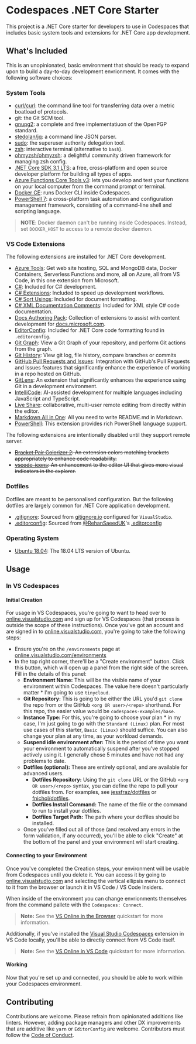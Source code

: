# Codespaces .NET Core Starter #

This project is a .NET Core starter for developers to use in Codespaces that includes basic system tools and extensions for .NET Core app development.


## What's Included ##

This is an unopinionated, basic environment that should be ready to expand upon to build a day-to-day development envrionment. It comes with the following software choices:


### System Tools ###

* [curl/curl](https://github.com/curl/curl): the command line tool for transferring data over a metric boatload of protocols.
* git: the Git SCM tool.
* [gnupg2](https://gnupg.org/): a complete and free implementatiuon of the OpenPGP standard.
* [stedolan/jq](https://github.com/stedolan/jq): a command line JSON parser.
* [sudo](https://www.sudo.ws/): the superuser authority delegation tool.
* [zsh](https://www.zsh.org/): interactive terminal (alternative to `bash`).
* [ohmyzsh/ohmyzsh](https://github.com/ohmyzsh/ohmyzsh): a delightful community driven framework for managing zsh config.
* [.NET Core SDK 3.1 LTS](https://dotnet.microsoft.com/download/dotnet-core/3.1?WT.mc_id=dotnet-0000-juyoo): a free, cross-platform and open source developer platform for building all types of apps.
* [Azure Functions Core Tools v3](https://docs.microsoft.com/azure/azure-functions/functions-run-local?tabs=linux,csharp,bash&WT.mc_id=dotnet-0000-juyoo): lets you develop and test your functions on your local computer from the command prompt or terminal.
* [Docker CE](https://docs.docker.com/engine/install/ubuntu/): runs Docker CLI inside Codespaces.
* [PowerShell 7](https://docs.microsoft.com/powershell/scripting/how-to-use-docs?view=powershell-7&WT.mc_id=dotnet-0000-juyoo): a cross-platform task automation and configuration management framework, consisting of a command-line shell and scripting language.

> **NOTE**: Docker daemon can't be running inside Codespaces. Instead, set `DOCKER_HOST` to access to a remote docker daemon.


### VS Code Extensions ###

The following extensions are installed for .NET Core development.

* [Azure Tools](https://marketplace.visualstudio.com/items?itemName=ms-vscode.vscode-node-azure-pack&WT.mc_id=dotnet-0000-juyoo): Get web site hosting, SQL and MongoDB data, Docker Containers, Serverless Functions and more, all on Azure, all from VS Code, in this one extension from Microsoft.
* [C#](https://marketplace.visualstudio.com/items?itemName=ms-dotnettools.csharp&WT.mc_id=dotnet-0000-juyoo): Included for C# development.
* [C# Extensions](https://marketplace.visualstudio.com/items?itemName=kreativ-software.csharpextensions&WT.mc_id=dotnet-0000-juyoo): Included to speed up development workflows.
* [C# Sort Usings](https://marketplace.visualstudio.com/items?itemName=jongrant.csharpsortusings&WT.mc_id=dotnet-0000-juyoo): Included for document formatting.
* [C# XML Documentation Comments](https://marketplace.visualstudio.com/items?itemName=k--kato.docomment&WT.mc_id=dotnet-0000-juyoo): Included for XML style C# code documentation.
* [Docs Authoring Pack](https://marketplace.visualstudio.com/items?itemName=docsmsft.docs-authoring-pack&WT.mc_id=dotnet-0000-juyoo): Collection of extensions to assist with content development for [docs.microsoft.com](https://docs.microsoft.com/?WT.mc_id=dotnet-0000-juyoo).
* [EditorConfig](https://marketplace.visualstudio.com/items?itemName=EditorConfig.EditorConfig&WT.mc_id=dotnet-0000-juyoo): Included for .NET Core code formatting found in `.editorconfig`.
* [Git Graph](https://marketplace.visualstudio.com/items?itemName=mhutchie.git-graph&WT.mc_id=dotnet-0000-juyoo): View a Git Graph of your repository, and perform Git actions from the graph.
* [Git History](https://marketplace.visualstudio.com/items?itemName=donjayamanne.githistory&WT.mc_id=dotnet-0000-juyoo): View git log, file history, compare branches or commits
* [GitHub Pull Requests and Issues](https://marketplace.visualstudio.com/items?itemName=github.vscode-pull-request-github&WT.mc_id=dotnet-0000-juyoo): Integration with GitHub's Pull Requests and Issues features that significantly enhance the experience of working in a repo hosted on GitHub.
* [GitLens](https://marketplace.visualstudio.com/items?itemName=eamodio.gitlens&WT.mc_id=dotnet-0000-juyoo): An extension that significantly enhances the experience using Git in a development environment.
* [IntelliCode](https://marketplace.visualstudio.com/items?itemName=visualstudioexptteam.vscodeintellicode&WT.mc_id=dotnet-0000-juyoo): AI-assisted development for multiple languages including JavaScript and TypeScript.
* [Live Share](https://marketplace.visualstudio.com/items?itemName=ms-vsliveshare.vsliveshare&WT.mc_id=dotnet-0000-juyoo): collaborative, multi-user remote editing from directly within the editor.
* [Markdown All in One](https://marketplace.visualstudio.com/items?itemName=yzhang.markdown-all-in-one&WT.mc_id=dotnet-0000-juyoo): All you need to write README.md in Markdown.
* [PowerShell](https://marketplace.visualstudio.com/items?itemName=ms-vscode.PowerShell&WT.mc_id=dotnet-0000-juyoo): This extension provides rich PowerShell language support.

The following extensions are intentionally disabled until they support remote server.

* ~~[Bracket Pair Colorizer 2](https://marketplace.visualstudio.com/items?itemName=CoenraadS.bracket-pair-colorizer-2&WT.mc_id=dotnet-0000-juyoo): An extension colors matching brackets appropriately to enhance code readability.~~
* ~~[vscode-icons](https://marketplace.visualstudio.com/items?itemName=vscode-icons-team.vscode-icons&WT.mc_id=dotnet-0000-juyoo): An enhancement to the editor UI that gives more visual indicators in the explorer.~~


### Dotfiles ###

Dotfiles are meant to be personalised configuration. But the following dotfiles are largely common for .NET Core application development.

* [.gitignore](https://gitignore.io): Sourced from [gitignore.io](https://gitignore.io) configured for `VisualStudio`.
* [.editorconfig](https://editorconfig.org/): Sourced from [@RehanSaeedUK](https://twitter.com/RehanSaeedUK)'s [.editorconfig](https://github.com/RehanSaeed/EditorConfig/blob/master/.editorconfig)


### Operating System ###

* [Ubuntu 18.04](https://releases.ubuntu.com/18.04.4/): The 18.04 LTS version of Ubuntu.


## Usage ##

### In VS Codespaces ###

#### Initial Creation ####

For usage in VS Codespaces, you're going to want to head over to [online.visualstudio.com](https://online.visualstudio.com/?WT.mc_id=dotnet-0000-juyoo) and sign up for VS Codespaces (that process is outside the scope of these instructions). Once you've got an account and are signed in to [online.visualstudio.com](https://online.visualstudio.com/?WT.mc_id=dotnet-0000-juyoo), you're going to take the following steps:

* Ensure you're on the `/environments` page at [online.visualstudio.com/environments](https://online.visualstudio.com/environments)
* In the top right corner, there'll be a "Create environment" button. Click this button, which will open up a panel from the right side of the screen. Fill in the details of this panel:
  * **Environment Name:** This will be the visible name of your environment within Codespaces. The value here doesn't particularly matter * I'm going to use `tinycloud`.
  * **Git Repository:** This is going to be either the URL you'd `git clone` the repo from or the GitHub `<org OR user>/<repo>` shorthand. For this repo, the easier value would be `codespaces-examples/base`.
  * **Instance Type:** For this, you're going to choose your plan * in my case, I'm just going to go with the `Standard (Linux)` plan. For most use cases of this starter, `Basic (Linux)` should suffice. You can also change your plan at any time, as your workload demands.
  * **Suspend idle environment after:** This is the period of time you want your environment to automatically suspend after you've stopped actively using it. I generally chose 5 minutes and have not had any problems to date.
  * **Dotfiles (optional):** These are entirely optional, and are available for advanced users.
    * **Dotfiles Repository:** Using the `git clone` URL or the GitHub `<org OR user>/<repo>` syntax, you can define the repo to pull your dotfiles from. For examples, see [jessfraz/dotfiles](https://github.com/jessfraz/dotfiles) or [fnichol/dotfiles](https://github.com/fnichol/dotfiles).
    * **Dotfiles Install Command:** The name of the file or the command to run to install your dotfiles.
    * **Dotfiles Target Path:** The path where your dotfiles should be installed.
  * Once you've filled out all of those (and resolved any errors in the form validation, if any occurred), you'll be able to click "Create" at the bottom of the panel and your environment will start creating.


#### Connecting to your Environment ####

Once you've completed the Creation steps, your environment will be usable from Codespaces until you delete it. You can access it by going to [online.visualstudio.com](https://online.visualstudio.com/?WT.mc_id=dotnet-0000-juyoo) and selecting the vertical ellipsis menu to connect to it from the browser or launch it in VS Code / VS Code Insiders.

When inside of the environment you can change envrionments themselves from the command pallete with the `Codespaces: Connect`.

> **Note:** See the [VS Online in the Browser](https://docs.microsoft.com/visualstudio/online/quickstarts/browser?WT.mc_id=dotnet-0000-juyoo) quickstart for more information.

Additionally, if you've installed the [Visual Studio Codespaces](https://marketplace.visualstudio.com/items?itemName=ms-vsonline.vsonline&WT.mc_id=dotnet-0000-juyoo) extension in VS Code locally, you'll be able to directly connect from VS Code itself.

> **Note:** See the [VS Online in VS Code](https://docs.microsoft.com/visualstudio/online/quickstarts/vscode?WT.mc_id=dotnet-0000-juyoo) quickstart for more information.


#### Working ####

Now that you're set up and connected, you should be able to work within your Codespaces environment.


## Contributing ##

Contributions are welcome. Please refrain from opinionated additions like linters. However, adding package managers and other DX improvements that are additive like `yarn` or `EditorConfig` are welcome. Contributors must follow the [Code of Conduct](./CODE_OF_CONDUCT.md).
